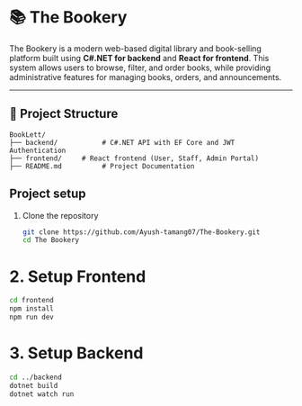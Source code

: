 # 📚 The Bookery

The Bookery is a modern web-based digital library and book-selling platform built using **C#.NET for backend** and **React for frontend**. This system allows users to browse, filter, and order books, while providing administrative features for managing books, orders, and announcements.



---

## 📁 Project Structure

```plaintext
BookLett/
├── backend/           # C#.NET API with EF Core and JWT Authentication
├── frontend/     # React frontend (User, Staff, Admin Portal)
├── README.md          # Project Documentation
```
## Project setup

1. Clone the repository
   ```bash
   git clone https://github.com/Ayush-tamang07/The-Bookery.git
   cd The Bookery

# 2. Setup Frontend
```bash
cd frontend
npm install
npm run dev
```

# 3. Setup Backend
```bash
cd ../backend
dotnet build
dotnet watch run
```
